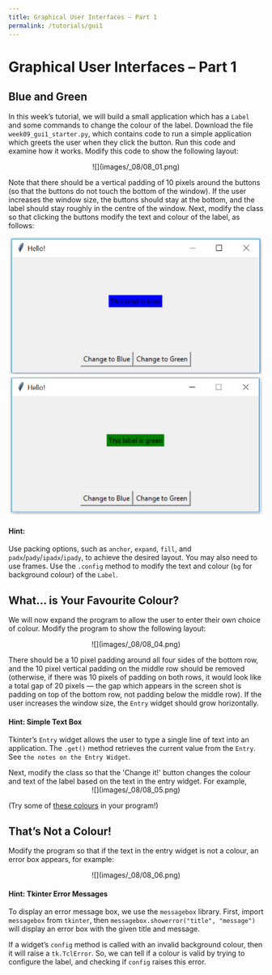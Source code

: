 ```yaml
---
title: Graphical User Interfaces – Part 1
permalink: /tutorials/gui1
---
```


# Graphical User Interfaces – Part 1
## Blue and Green
In this week’s tutorial, we will build a small application which has a `Label` and some commands to change the colour of the label. 
Download the file `week09_gui1_starter.py`, which contains code to run a simple application which greets the user when they click the button. Run this code and examine how it works. Modify this code to show the following layout: 

<div style="text-align:center">
![](images/_08/08_01.png)
</div>

Note that there should be a vertical padding of 10 pixels around the buttons (so that the buttons do not touch the bottom of the window). If the user increases the window size, the buttons should stay at the bottom, and the label should stay roughly in the centre of the window. 
Next, modify the class so that clicking the buttons modify the text and colour of the label, as follows: 

<div style="text-align:center" markdown="0">
    <img src="images/_08/08_02.png" width="500">
    <img src="images/_08/08_03.png" width="500">
</div>

<div class="important">

#### Hint:
Use packing options, such as `anchor`, `expand`, `fill`, and `padx`/`pady`/`ipadx`/`ipady`, to achieve the desired layout. You may also need to use frames.
Use the `.config` method to modify the text and colour (`bg` for background colour) of the `Label`.	
</div>

## What... is Your Favourite Colour?
We will now expand the program to allow the user to enter their own choice of colour. Modify the program to show the following layout: 
<div style="text-align:center">
![](images/_08/08_04.png)
</div>

There should be a 10 pixel padding around all four sides of the bottom row, and the 10 pixel vertical padding on the middle row should be removed (otherwise, if there was 10 pixels of padding on both rows, it would look like a total gap of 20 pixels — the gap which appears in the screen shot is padding on top of the bottom row, not padding below the middle row). If the user increases the window size, the `Entry` widget should grow horizontally. 

<div class="important">

#### Hint: Simple Text Box 
Tkinter’s `Entry` widget allows the user to type a single line of text into an application. The `.get()` method retrieves the current value from the `Entry`. 
See `the notes on the Entry Widget`. 
</div>
Next, modify the class so that the 'Change it!' button changes the colour and text of the label based on the text in the entry widget. For example, 

<div style="text-align:center">
![](images/_08/08_05.png)
</div>

(Try some of [these colours](https://www.tcl.tk/man/tcl8.5/TkCmd/colors.html#M3) in your program!) 

## That’s Not a Colour!
Modify the program so that if the text in the entry widget is not a colour, an error box appears, for example: 
<div style="text-align:center">
![](images/_08/08_06.png)
</div>

<div class="important">

#### Hint: Tkinter Error Messages 
To display an error message box, we use the `messagebox` library. First, import `messagebox` from `tkinter`, then `messagebox.showerror("title", "message")` will display an error box with the given title and message. 

If a widget’s `config` method is called with an invalid background colour, then it will raise a `tk.TclError`. So, we can tell if a colour is valid by trying to configure the label, and checking if `config` raises this error.
</div>

